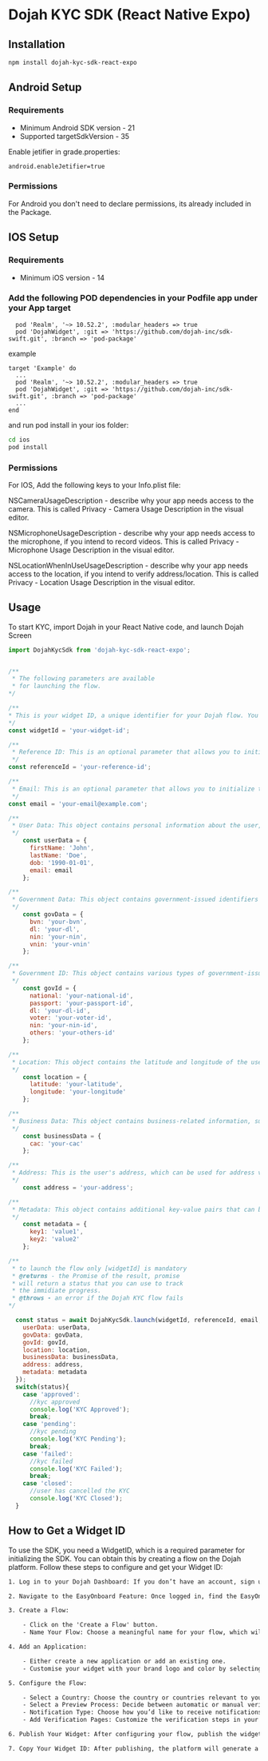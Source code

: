 # Dojah KYC SDK (React Native Expo)

## Installation

```sh
npm install dojah-kyc-sdk-react-expo
```


## Android Setup

### Requirements
* Minimum Android SDK version - 21
* Supported targetSdkVersion - 35


Enable jetifier in grade.properties:
```
android.enableJetifier=true
```

### Permissions

For Android you don't need to declare permissions, its already included in the Package.

## IOS Setup

### Requirements

* Minimum iOS version - 14

### Add the following POD dependencies in your Podfile app under your App target

```
  pod 'Realm', '~> 10.52.2', :modular_headers => true
  pod 'DojahWidget', :git => 'https://github.com/dojah-inc/sdk-swift.git', :branch => 'pod-package'
```

example

```
target 'Example' do
  ...
  pod 'Realm', '~> 10.52.2', :modular_headers => true
  pod 'DojahWidget', :git => 'https://github.com/dojah-inc/sdk-swift.git', :branch => 'pod-package'
  ...
end
```

and run pod install in your ios folder:

```sh
cd ios
pod install
```

### Permissions

For IOS, Add the following keys to your Info.plist file:

NSCameraUsageDescription - describe why your app needs access to the camera. This is called
Privacy - Camera Usage Description in the visual editor.

NSMicrophoneUsageDescription - describe why your app needs access to the microphone, if you intend
to record videos. This is called Privacy - Microphone Usage Description in the visual editor.

NSLocationWhenInUseUsageDescription - describe why your app needs access to the location, if you
intend to verify address/location. This is called Privacy - Location Usage Description in the visual
editor.

## Usage

To start KYC, import Dojah in your React Native code, and launch Dojah Screen

```js
import DojahKycSdk from 'dojah-kyc-sdk-react-expo';


/** 
 * The following parameters are available 
 * for launching the flow.
*/

/**
* This is your widget ID, a unique identifier for your Dojah flow. You can find it in your Dojah Dashboard after creating and publishing a flow. Replace `'your-widget-id'` with the actual widget ID from your dashboard.
*/
const widgetId = 'your-widget-id';

/**
 * Reference ID: This is an optional parameter that allows you to initialize the SDK for an ongoing verification process.
 */
const referenceId = 'your-reference-id';

/**
 * Email: This is an optional parameter that allows you to initialize the SDK with the user's email address.
 */
const email = 'your-email@example.com';

/**
 * User Data: This object contains personal information about the user, such as their first name, last name, date of birth, and email.
 */
    const userData = {
      firstName: 'John',
      lastName: 'Doe',
      dob: '1990-01-01',
      email: email
    };

/**
 * Government Data: This object contains government-issued identifiers such as BVN, driver's license, NIN, and voter ID.
 */
    const govData = {
      bvn: 'your-bvn',
      dl: 'your-dl',
      nin: 'your-nin',
      vnin: 'your-vnin'
    };

/**
 * Government ID: This object contains various types of government-issued IDs, such as national ID, passport, driver's license, voter ID, and others.
 */
    const govId = {
      national: 'your-national-id',
      passport: 'your-passport-id',
      dl: 'your-dl-id',
      voter: 'your-voter-id',
      nin: 'your-nin-id',
      others: 'your-others-id'
    };

/**
 * Location: This object contains the latitude and longitude of the user's location, which can be used for address verification.
 */
    const location = {
      latitude: 'your-latitude',
      longitude: 'your-longitude'
    };

/**
 * Business Data: This object contains business-related information, such as the CAC (Corporate Affairs Commission) registration number.
 */
    const businessData = {
      cac: 'your-cac'
    };

/**
 * Address: This is the user's address, which can be used for address verification.
 */
    const address = 'your-address';

/**
 * Metadata: This object contains additional key-value pairs that can be used to pass custom data to the SDK.
 */
    const metadata = {
      key1: 'value1',
      key2: 'value2'
    };

/** 
 * to launch the flow only [widgetId] is mandatory  
 * @returns - the Promise of the result, promise
 * will return a status that you can use to track 
 * the immidiate progress. 
 * @throws - an error if the Dojah KYC flow fails
*/

  const status = await DojahKycSdk.launch(widgetId, referenceId, email, {
    userData: userData,
    govData: govData,
    govId: govId,
    location: location,
    businessData: businessData,
    address: address,
    metadata: metadata
  });
  switch(status){
    case 'approved':
      //kyc approved
      console.log('KYC Approved');
      break;
    case 'pending':
      //kyc pending
      console.log('KYC Pending');
      break;
    case 'failed':
      //kyc failed
      console.log('KYC Failed');
      break;
    case 'closed':
      //user has cancelled the KYC
      console.log('KYC Closed');
  }
```

## How to Get a Widget ID
To use the SDK, you need a WidgetID, which is a required parameter for initializing the SDK. You can obtain this by creating a flow on the Dojah platform. Follow these steps to configure and get your Widget ID:

```txt
1. Log in to your Dojah Dashboard: If you don’t have an account, sign up on the Dojah platform.

2. Navigate to the EasyOnboard Feature: Once logged in, find the EasyOnboard section on your dashboard.

3. Create a Flow:

    - Click on the 'Create a Flow' button.
    - Name Your Flow: Choose a meaningful name for your flow, which will help you identify it later.

4. Add an Application:

    - Either create a new application or add an existing one.
    - Customise your widget with your brand logo and color by selecting an application.

5. Configure the Flow:

    - Select a Country: Choose the country or countries relevant to your verification process.
    - Select a Preview Process: Decide between automatic or manual verification.
    - Notification Type: Choose how you’d like to receive notifications for updates (email, SMS, etc.).
    - Add Verification Pages: Customize the verification steps in your flow (e.g., ID verification, address verification, etc.).

6. Publish Your Widget: After configuring your flow, publish the widget. Once published, your flow is live.

7. Copy Your Widget ID: After publishing, the platform will generate a Widget ID. Copy this Widget ID as you will need it to initialize the SDK as stated above.
```

